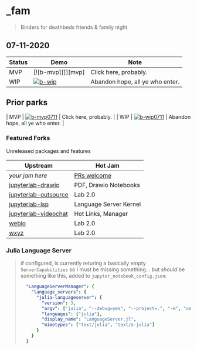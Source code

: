 # _fam

> Binders for deathbeds friends & family night

## 07-11-2020

| Status | Demo              | Note                                         |
|--------|------------------ |----------------------------------------------|
| MVP    | [![b-mvp][]][mvp] | Click here, probably.                        |
| WIP    | [![b-wip][]][wip] | Abandon hope, all ye who enter.              |

## Prior parks

| MVP    | [![b-mvp0711][]][mvp0711] | Click here, probably.                        |
| WIP    | [![b-wip0711][]][wip0711] | Abandon hope, all ye who enter.              |

[wip]: https://mybinder.org/v2/gh/deathbeds/_fam/07-25-2020?urlpath=lab/tree/README.md
[b-wip]: https://img.shields.io/badge/DEATHBEDS-07--25--2020%CE%B2-000?style=for-the-badge&logo=Jupyter&logoColor=fff&color=000

[wip0711]: https://mybinder.org/v2/gh/deathbeds/_fam/07-11-2020?urlpath=lab/tree/README.md
[b-wip0711]: https://img.shields.io/badge/DEATHBEDS-07--11--2020%CE%B2-000?style=for-the-badge&logo=Jupyter&logoColor=fff&color=000

[mvp0711]: https://mybinder.org/v2/gh/deathbeds/_fam/4802ec0?urlpath=lab/tree/README.md
[b-mvp0711]: https://img.shields.io/badge/DEATHBEDS-07--11--2020-fff?style=for-the-badge&logo=Jupyter&logoColor=000&color=f37626

### Featured Forks

Unreleased packages and features

| Upstream                  | Hot Jam                |
|---------------------------|------------------------|
| _your jam here_           | [PRs welcome][]        |
| [jupyterlab-drawio][]     | PDF, Drawio Notebooks  |
| [jupyterlab-outsource][]  | Lab 2.0                |
| [jupyterlab-lsp][]        | Language Server Kernel |
| [jupyterlab-videochat][]  | Hot Links, Manager     |
| [webio][]                 | Lab 2.0                |
| [wxyz][]                  | Lab 2.0                |

[jupyter-videochat]: https://github.com/yuvipanda/jupyter-videochat
[jupyterlab-drawio]: https://github.com/QuantStack/jupyterlab-drawio
[jupyterlab-outsource]: https://github.com/deathbeds/jupyterlab-outsource
[jupyterlab-lsp]: https://github.com/krassowski/jupyterlab-lsp
[jupyterlab-videochat]: https://github.com/yuvipanda/jupyter-videochat
[jupyterlab-debugger]: https://github.com/jupyterlab/debugger
[PRs welcome]: https://github.com/deathbeds/_fam/pulls
[webio]: https://github.com/JuliaGizmos/WebIO.jl
[wxyz]: https://github.com/deathbeds/wxyz

### Julia Language Server

> if configured, is currently returing a basically empty `ServerCapabilities`
> so I must be missing something... but _should_ be something like this,
> added to `jupyter_notebook_config.json`:
>  ```yaml
>    "LanguageServerManager": {
>      "language_servers": {
>        "julia-languageserver": {
>          "version": 3,
>          "argv": ["julia", "--debug=yes", "--project=.", "-e", "using LanguageServer, LanguageServer.SymbolServer; runserver()", "."],
>          "languages": ["julia"],
>          "display_name": "LanguageServer.jl",
>          "mimetypes": ["text/julia", "text/x-julia"]
>        }
>      }
>    }
>  ```
